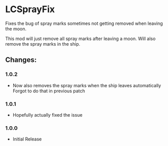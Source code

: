 # LCSprayFix

Fixes the bug of spray marks sometimes not getting removed when leaving the moon.

This mod will just remove all spray marks after leaving a moon. Will also remove the spray marks in the ship.

## Changes:
### 1.0.2 
- Now also removes the spray marks when the ship leaves automatically<br>
  Forgot to do that in previous patch  

### 1.0.1
- Hopefully actually fixed the issue  

### 1.0.0
- Initial Release  
